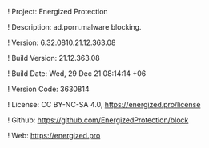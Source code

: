 ! Project: Energized Protection

! Description: ad.porn.malware blocking.

! Version: 6.32.0810.21.12.363.08

! Build Version: 21.12.363.08

! Build Date: Wed, 29 Dec 21 08:14:14 +06

! Version Code: 3630814

! License: CC BY-NC-SA 4.0, https://energized.pro/license

! Github: https://github.com/EnergizedProtection/block

! Web: https://energized.pro

